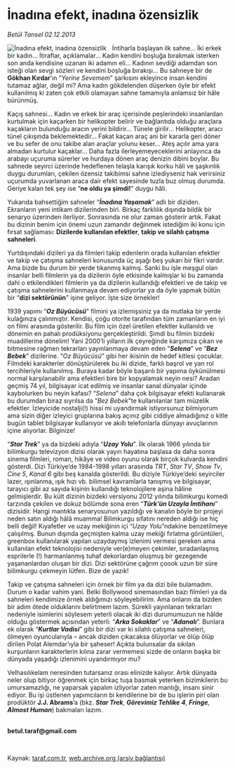 # İnadına efekt, inadına özensizlik

*Betül Tansel 02.12.2013*

<div class="yazi"><img align="left" alt="İnadına efekt, inadına özensizlik" border="0" src="http://www.taraf.com.tr/fotoraflar/makaleler/inadina-efekt-inadina-ozensizlik_4574_orijinal.jpg" style="border-right-width:10px; border-color:#FFFFFF"/><p>İntiharla başlayan ilk sahne... İki erkek bir kadın... İtiraflar, açıklamalar... Kadın kendini boşluğa bırakmak isterken son anda kendisine uzanan iki adamın eli... Kadının sevdiği adamdan son isteği olan sevgi sözleri ve kendini boşluğa bırakışı... Bu sahneye bir de <b>Gökhan Kırdar</b>’ın “<i>Yerine Sevemem</i>” şarkısını ekleyince insan kendini tutamaz ağlar, değil mi? Ama kadın gökdelenden düşerken öyle bir efekt kullanılmış ki zaten çok etkili olamayan sahne tamamıyla anlamsız bir hâle bürünmüş.</p>
<p>Kaçış sahnesi... Kadın ve erkek bir araç içerisinde peşlerindeki insanlardan kurtulmak için kaçarken bir helikopter belirir ve bağlantıda olduğu araçlara kaçakların bulunduğu aracın yerini bildirir... Tünele girilir... Helikopter, aracı tünel çıkışında beklemektedir... Fakat kaçan araç ani bir kararla geri döner ve bu sefer de onu takibe alan araçlar yolunu keser... Ateş açılır ama yara almadan kurtulur kaçaklar... Daha fazla ilerleyemeyeceklerini anlayınca da arabayı uçuruma sürerler ve hurdaya dönen araç denizin dibini boylar. Bu sahnede seyirci üzerinde hedeflenen telaşla karışık korku hâli ve şaşkınlık duygu durumları, çekilen özensiz takibimsi sahne  izlediyseniz hak verirsiniz  uçurumda yuvarlanan araca dair efekt sayesinde tuzla buz olmuş durumda. Geriye kalan tek şey ise “<b>ne oldu ya şimdi!</b>” duygu hâli.</p>
<p>Yukarıda bahsettiğim sahneler “<b><i>İnadına Yaşamak</i></b>” adlı bir diziden. Ekranların yeni intikam dizilerinden biri. Birkaç farklılık dışında bildik bir senaryo üzerinden ilerliyor. Sonrasında ne olur zaman gösterir artık. Fakat bu dizinin benim için önemi uzun zamandır değinmek istediğim iki konu için fırsat sağlaması: <b>Dizilerde kullanılan efektler</b>, <b>takip ve silahlı çatışma sahneleri</b>.</p>
<p>Yurtdışındaki dizileri ya da filmleri takip edenlerin orada kullanılan efektler ve takip ve çatışma sahneleri konusunda üç aşağı beş yukarı bir fikri vardır. Ama bizde bu durum bir yerde tıkanmış kalmış. Sanki bu işle meşgul olan insanlar belli filmlerin ya da dizilerin öyle etkisinde kalmışlar ki bu zamanda dahi o etkilendikleri filmlerin ya da dizilerin kullandığı efektleri ve de takip ve çatışma sahnelerini kullanmaya devam ediyorlar ya da öyle yapmak bütün bir “<b>dizi sektörünün</b>” işine geliyor. İşte size örnekler!</p>
<p>1939 yapımı “<b><i>Oz Büyücüsü</i></b>” filmini ya izlemişsiniz ya da mutlaka bir yerde kulağınıza çalınmıştır. Kendisi, çoğu otorite tarafından tüm zamanların en iyi on filmi arasında gösterilir. Bu film için özel üretilen efektler kullanıldı ve dönemin en pahalı prodüksiyonu gerçekleştirildi. Şimdi bu filmin bizdeki muadillerine dönelim! Yani 2000’li yılların ilk çeyreğinde karşımıza çıkan ve bitmesine rağmen tekrarları yayınlanmaya devam eden “<b><i>Selena</i></b>” ve “<b><i>Bez Bebek</i></b>” dizilerine. “<i>Oz Büyücüsü</i>” gibi her ikisinin de hedef kitlesi çocuklar. Filmdeki karakterler dönüştürülerek bu iki dizide, farklı başrol ve yan rol tercihleriyle kullanılmış. Buraya kadar böyle başarılı bir yapıma öykünülmesi normal karşılanabilir ama efektleri bire bir kopyalamak neyin nesi? Aradan geçmiş 74 yıl, bilgisayar icat edilmiş ve insanlar sanal dünyalar içinde kaybolurken bu neyin kafası? “<i>Selena</i>” daha çok bilgisayar efekti kullanarak bu durumdan biraz sıyrılsa da “<i>Bez Bebek</i>”te kullanılanlar tam müzelik efektler. İzleyicide nostalji(!) hissi mi uyandırmak istiyorsunuz bilmiyorum ama sizin  diğer izleyici gruplarına bakış açınız gibi  ciddiye almadığınız o kitle bugün tablet bilgisayar kullanıyor ve akıllı telefonlarla dünyayı avuçlarının içine alıyorlar. Bilginize!</p>
<p>“<b><i>Star Trek</i></b>” ya da bizdeki adıyla “<b><i>Uzay Yolu</i></b>”. İlk olarak 1966 yılında bir bilimkurgu televizyon dizisi olarak yayın hayatına başlasa da daha sonra sinema filmleri, roman, hikâye ve video oyunu olarak birçok kulvarda kendini gösterdi. Dizi Türkiye’de 1984-1998 yılları arasında <i>TRT</i>, <i>Star TV</i>, <i>Show Tv</i>, <i>Cine 5</i>, <i>Kanal 6</i> gibi beş kanalda gösterildi. Bu diziyle Türkiye’deki seyirciler lazer, ışınlanma, ışık hızı vb. bilimsel kavramlarla tanışmış ve bilgisayar, tarayıcı gibi az sayıda kişinin kullandığı teknolojilere aşina hâline gelmişlerdir. Bu kült dizinin bizdeki versiyonu 2012 yılında bilimkurgu komedi tarzında çekilen ve dokuz bölümde sona eren “<b><i>Türk’ün Uzayla İmtihanı</i></b>” dizisidir. Hangi mantıkla senaryosunun yazıldığı ve kanalın böyle bir projeyi neden satın aldığı hâlâ muamma! Bilimkurgu sıfatını nereden aldığı ise hiç belli değil! Kıyafetler ve uzay mekiğinin içi “<i>Uzay Yolu</i>”ndakine benzetilmeye çalışılmış. Bunun dışında geçmişten kalma uzay mekiği fırlatma görüntüleri, greenbox kullanılarak yapılan uzaydaymış izlenimi vermesi gereken ama kullanılan efekt teknolojisi nedeniyle ver(e)meyen çekimler, sıradanlaşmış esprilerle (!) harmanlanmış tuhaf dekorlardan oluşmuş bir gezegende yaşananlardan oluşan bir dizi. Dizi sektörüne çağrım çoook uzun bir süre bilimkurgu çekmeyin lütfen. Bize de yazık!</p>
<p>Takip ve çatışma sahneleri için örnek bir film ya da dizi bile bulamadım. Durum o kadar vahim yani. Belki Bollywood sinemasından bazı filmleri ya da sahneleri kendimize örnek aldığımızı söyleyebilirim. Ama onların da bizden bir adım ötede olduklarını belirtmem lazım. Sürekli yayınlanan tekrarları nedeniyle isimlerini söylesem yeterli olacak iki dizi durumumuzun ne hâlde olduğu göstermek açısından yeterli: “<b><i>Arka Sokaklar</i></b>” ve “<b><i>Adanalı</i></b>”. Bunlara ek olarak “<b><i>Kurtlar Vadisi</i></b>” gibi bir dizi var ki silahlı çatışma sahneleri, ölmeyen oyuncularıyla – ancak diziden çıkacaksa ölüyorlar  ve ölüp ölüp dirilen Polat Alemdar’ıyla bir şaheser! Açıkta bulunsalar da sıkılan kurşunların karakterlerin kılına zarar vermemesi sizde de onların başka bir dünyada yaşadığı izlenimini uyandırmıyor mu?</p>
<p>Velhasılıkelam neresinden tutarsanız orası elinizde kalıyor. Artık dünyada neler olup bitiyor öğrenmek için birkaç tuşa basmak yeterken bizimkilerin bu umursamazlığı, ne yaparsak yapalım izliyorlar zaten mantığı, insanı sinir ediyor. Bu işi üstlenen yapımcıların bi kendilerine bir de bu işlerin piri olan prodüktör <b>J.J. Abrams</b>’a (bkz. <b><i>Star Trek</i></b>, <b><i>Görevimiz Tehlike 4</i></b>, <b><i>Fringe</i></b>, <b><i>Almost Human</i></b>) bakmaları lazım. </p><b>
<p><br/>betul.taraf@gmail.com</p>
<p></p></b> 
</div>

Kaynak: [taraf.com.tr](http://www.taraf.com.tr/betul-tansel/makale-inadina-efekt-inadina-ozensizlik.htm), [web.archive.org (arşiv bağlantısı)](http://web.archive.org/web/20131203023414/http://www.taraf.com.tr/betul-tansel/makale-inadina-efekt-inadina-ozensizlik.htm)
